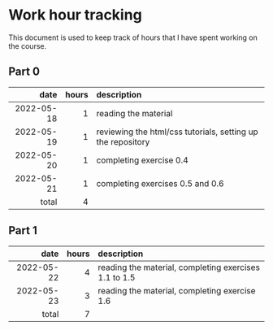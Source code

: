 # Work hour tracking

This document is used to keep track of hours that I have spent working on the course.

## Part 0

| date       | hours  | description                                                 |
| ---------: | -----: | :---------------------------------------------------------- |
| 2022-05-18 |      1 | reading the material                                        |
| 2022-05-19 |      1 | reviewing the html/css tutorials, setting up the repository |
| 2022-05-20 |      1 | completing exercise 0.4                                     |
| 2022-05-21 |      1 | completing exercises 0.5 and 0.6                            |
|      total |      4 |                                                             |

## Part 1

| date       | hours  | description                                                 |
| ---------: | -----: | :---------------------------------------------------------- |
| 2022-05-22 |      4 | reading the material, completing exercises 1.1 to 1.5       |
| 2022-05-23 |      3 | reading the material, completing exercise 1.6               |
|      total |      7 |                                                             |
